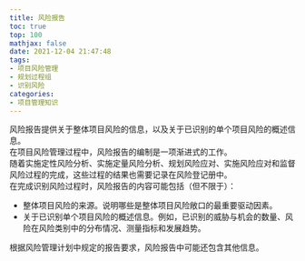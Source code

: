 ```yaml
---
title: 风险报告
toc: true
top: 100
mathjax: false
date: 2021-12-04 21:47:48
tags:
- 项目风险管理
- 规划过程组
- 识别风险
categories:
- 项目管理知识
---
```

风险报告提供关于整体项目风险的信息，以及关于已识别的单个项目风险的概述信息。  
在项目风险管理过程中，风险报告的编制是一项渐进式的工作。  
随着实施定性风险分析、实施定量风险分析、规划风险应对、实施风险应对和监督风险过程的完成，这些过程的结果也需要记录在风险登记册中。  
在完成识别风险过程时，风险报告的内容可能包括（但不限于）：

- 整体项目风险的来源。说明哪些是整体项目风险敞口的最重要驱动因素。
- 关于已识别单个项目风险的概述信息。例如，已识别的威胁与机会的数量、风险在风险类别中的分布情况、测量指标和发展趋势。  

根据风险管理计划中规定的报告要求，风险报告中可能还包含其他信息。
